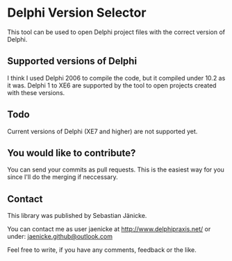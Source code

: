 Delphi Version Selector
=======================

This tool can be used to open Delphi project files with the correct version of Delphi.


Supported versions of Delphi
----------------------------
I think I used Delphi 2006 to compile the code, but it compiled under 10.2 as it was.
Delphi 1 to XE6 are supported by the tool to open projects created with these versions.

Todo
----
Current versions of Delphi (XE7 and higher) are not supported yet.

You would like to contribute?
-----------------------------
You can send your commits as pull requests. This is the easiest way for you since I'll do
the merging if neccessary.

Contact
-------
This library was published by Sebastian Jänicke.

You can contact me as user jaenicke at http://www.delphipraxis.net/ or under:
jaenicke.github@outlook.com

Feel free to write, if you have any comments, feedback or the like.